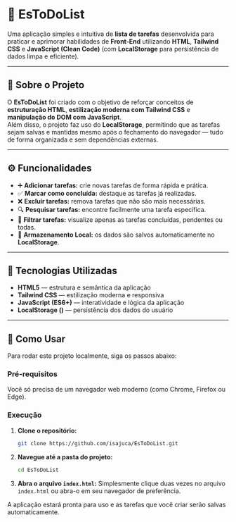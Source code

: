 # 📝 EsToDoList

Uma aplicação simples e intuitiva de **lista de tarefas** desenvolvida para praticar e aprimorar habilidades de **Front-End** utilizando **HTML**, **Tailwind CSS** e **JavaScript (Clean Code)** (com **LocalStorage** para persistência de dados limpa e eficiente).

---

## 📖 Sobre o Projeto

O **EsToDoList** foi criado com o objetivo de reforçar conceitos de **estruturação HTML**, **estilização moderna com Tailwind CSS** e **manipulação do DOM com JavaScript**.  
Além disso, o projeto faz uso do **LocalStorage**, permitindo que as tarefas sejam salvas e mantidas mesmo após o fechamento do navegador — tudo de forma organizada e sem dependências externas.

---

## ⚙️ Funcionalidades

- ➕ **Adicionar tarefas:** crie novas tarefas de forma rápida e prática.  
- ✅ **Marcar como concluída:** destaque as tarefas já realizadas.  
- ❌ **Excluir tarefas:** remova tarefas que não são mais necessárias.  
- 🔍 **Pesquisar tarefas:** encontre facilmente uma tarefa específica.  
- 🎯 **Filtrar tarefas:** visualize apenas as tarefas concluídas, pendentes ou todas.  
- 💾 **Armazenamento Local:** os dados são salvos automaticamente no **LocalStorage**.

---

## 🧰 Tecnologias Utilizadas

- **HTML5** — estrutura e semântica da aplicação  
- **Tailwind CSS** — estilização moderna e responsiva  
- **JavaScript (ES6+)** — interatividade e lógica da aplicação  
- **LocalStorage ()** — persistência dos dados do usuário  

---

## 🚀 Como Usar

Para rodar este projeto localmente, siga os passos abaixo:

### Pré-requisitos

Você só precisa de um navegador web moderno (como Chrome, Firefox ou Edge).

### Execução

1.  **Clone o repositório:**
    ```bash
    git clone https://github.com/isajuca/EsToDoList.git
    ```
2.  **Navegue até a pasta do projeto:**
    ```bash
    cd EsToDoList
    ```
3.  **Abra o arquivo `index.html`:**
    Simplesmente clique duas vezes no arquivo `index.html` ou abra-o em seu navegador de preferência.

A aplicação estará pronta para uso e as tarefas que você criar serão salvas automaticamente.
